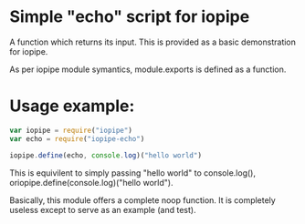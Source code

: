 # Simple "echo" script for iopipe

A function which returns its input. This
is provided as a basic demonstration for iopipe.

As per iopipe module symantics, module.exports is
defined as a function.

# Usage example:

```javascript
var iopipe = require("iopipe")
var echo = require("iopipe-echo")

iopipe.define(echo, console.log)("hello world")
```

This is equivilent to simply passing "hello world"
to console.log(), oriopipe.define(console.log)("hello world").

Basically, this module offers a complete noop function. It
is completely useless except to serve as an example (and test).
